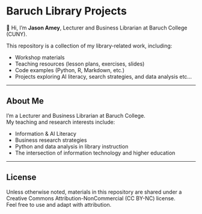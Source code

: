 # Baruch Library Projects

👋 Hi, I’m **Jason Amey**, Lecturer and Business Librarian at Baruch College (CUNY).  

This repository is a collection of my library-related work, including:
- Workshop materials  
- Teaching resources (lesson plans, exercises, slides)  
- Code examples (Python, R, Markdown, etc.)  
- Projects exploring AI literacy, search strategies, and data analysis etc... 

---

## About Me
I’m a Lecturer and Business Librarian at Baruch College.  
My teaching and research interests include:  
- Information & AI Literacy  
- Business research strategies  
- Python and data analysis in library instruction  
- The intersection of information technology and higher education  

---

## License
Unless otherwise noted, materials in this repository are shared under a Creative Commons Attribution-NonCommercial (CC BY-NC) license.  
Feel free to use and adapt with attribution.  

